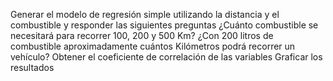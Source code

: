 Generar el modelo de regresión simple utilizando la distancia y el combustible y responder las siguientes preguntas
¿Cuánto combustible se necesitará para recorrer 100, 200 y 500 Km?
¿Con 200 litros de combustible aproximadamente cuántos Kilómetros podrá recorrer un vehículo?
Obtener el coeficiente de correlación de las variables 
Graficar los resultados
